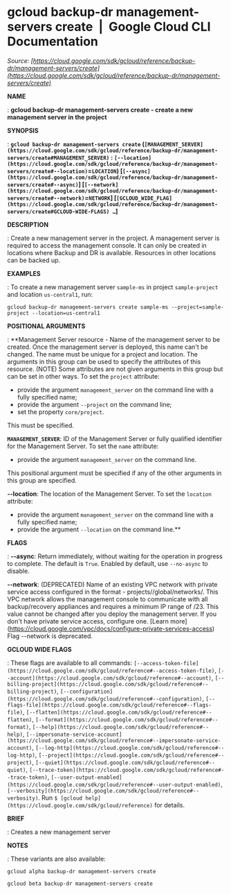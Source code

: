 # gcloud backup-dr management-servers create  |  Google Cloud CLI Documentation

*Source: [https://cloud.google.com/sdk/gcloud/reference/backup-dr/management-servers/create](https://cloud.google.com/sdk/gcloud/reference/backup-dr/management-servers/create)*

**NAME**

: **gcloud backup-dr management-servers create - create a new management server in the project**

**SYNOPSIS**

: **`gcloud backup-dr management-servers create` (`[MANAGEMENT_SERVER](https://cloud.google.com/sdk/gcloud/reference/backup-dr/management-servers/create#MANAGEMENT_SERVER)` : `[--location](https://cloud.google.com/sdk/gcloud/reference/backup-dr/management-servers/create#--location)`=`LOCATION`) [`[--async](https://cloud.google.com/sdk/gcloud/reference/backup-dr/management-servers/create#--async)`] [`[--network](https://cloud.google.com/sdk/gcloud/reference/backup-dr/management-servers/create#--network)`=`NETWORK`] [`[GCLOUD_WIDE_FLAG](https://cloud.google.com/sdk/gcloud/reference/backup-dr/management-servers/create#GCLOUD-WIDE-FLAGS) …`]**

**DESCRIPTION**

: Create a new management server in the project. A management server is required
to access the management console. It can only be created in locations where
Backup and DR is available. Resources in other locations can be backed up.

**EXAMPLES**

: To create a new management server `sample-ms` in project
`sample-project` and location `us-central1`, run:

```
gcloud backup-dr management-servers create sample-ms --project=sample-project --location=us-central1
```

**POSITIONAL ARGUMENTS**

: **Management Server resource - Name of the management server to be created. Once
the management server is deployed, this name can't be changed. The name must be
unique for a project and location. The arguments in this group can be used to
specify the attributes of this resource. (NOTE) Some attributes are not given
arguments in this group but can be set in other ways.
To set the `project` attribute:

- provide the argument `management_server` on the command line with a
fully specified name;
- provide the argument `--project` on the command line;
- set the property `core/project`.

This must be specified.

**`MANAGEMENT_SERVER`**:
ID of the Management Server or fully qualified identifier for the Management
Server.
To set the `name` attribute:

- provide the argument `management_server` on the command line.

This positional argument must be specified if any of the other arguments in this
group are specified.

**--location**:
The location of the Management Server.
To set the `location` attribute:

- provide the argument `management_server` on the command line with a
fully specified name;
- provide the argument `--location` on the command line.**

**FLAGS**

: **--async**:
Return immediately, without waiting for the operation in progress to complete.
The default is `True`. Enabled by default, use
`--no-async` to disable.

**--network**:
(DEPRECATED) Name of an existing VPC network with private service access
configured in the format -
projects/<project>/global/networks/<network>. This VPC network
allows the management console to communicate with all backup/recovery appliances
and requires a minimum IP range of /23. This value cannot be changed after you
deploy the management server. If you don't have private service access,
configure one. [Learn more]
(https://cloud.google.com/vpc/docs/configure-private-services-access)
Flag --network is deprecated.

**GCLOUD WIDE FLAGS**

: These flags are available to all commands: `[--access-token-file](https://cloud.google.com/sdk/gcloud/reference#--access-token-file)`,
`[--account](https://cloud.google.com/sdk/gcloud/reference#--account)`, `[--billing-project](https://cloud.google.com/sdk/gcloud/reference#--billing-project)`,
`[--configuration](https://cloud.google.com/sdk/gcloud/reference#--configuration)`,
`[--flags-file](https://cloud.google.com/sdk/gcloud/reference#--flags-file)`,
`[--flatten](https://cloud.google.com/sdk/gcloud/reference#--flatten)`, `[--format](https://cloud.google.com/sdk/gcloud/reference#--format)`, `[--help](https://cloud.google.com/sdk/gcloud/reference#--help)`, `[--impersonate-service-account](https://cloud.google.com/sdk/gcloud/reference#--impersonate-service-account)`,
`[--log-http](https://cloud.google.com/sdk/gcloud/reference#--log-http)`,
`[--project](https://cloud.google.com/sdk/gcloud/reference#--project)`, `[--quiet](https://cloud.google.com/sdk/gcloud/reference#--quiet)`, `[--trace-token](https://cloud.google.com/sdk/gcloud/reference#--trace-token)`, `[--user-output-enabled](https://cloud.google.com/sdk/gcloud/reference#--user-output-enabled)`,
`[--verbosity](https://cloud.google.com/sdk/gcloud/reference#--verbosity)`.
Run `$ [gcloud help](https://cloud.google.com/sdk/gcloud/reference)` for details.

**BRIEF**

: Creates a new management server

**NOTES**

: These variants are also available:

```
gcloud alpha backup-dr management-servers create
```

```
gcloud beta backup-dr management-servers create
```